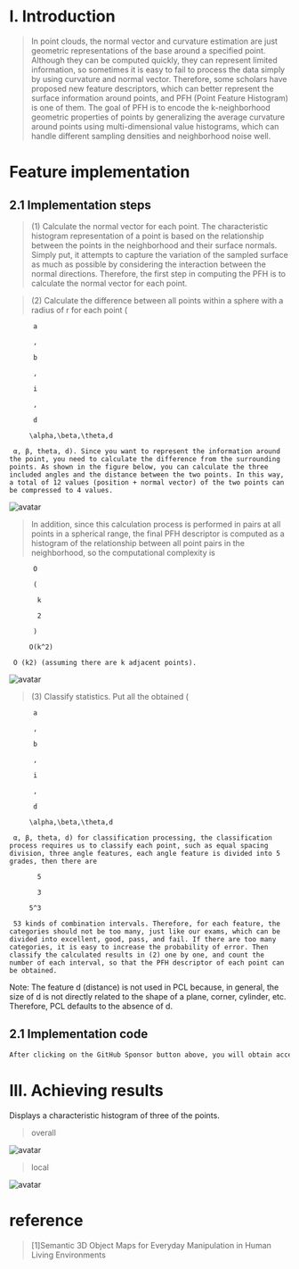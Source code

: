 #  I. Introduction 

>  In point clouds, the normal vector and curvature estimation are just geometric representations of the base around a specified point. Although they can be computed quickly, they can represent limited information, so sometimes it is easy to fail to process the data simply by using curvature and normal vector. Therefore, some scholars have proposed new feature descriptors, which can better represent the surface information around points, and PFH (Point Feature Histogram) is one of them. The goal of PFH is to encode the k-neighborhood geometric properties of points by generalizing the average curvature around points using multi-dimensional value histograms, which can handle different sampling densities and neighborhood noise well. 

#  Feature implementation 

##  2.1 Implementation steps 

>  (1) Calculate the normal vector for each point. The characteristic histogram representation of a point is based on the relationship between the points in the neighborhood and their surface normals. Simply put, it attempts to capture the variation of the sampled surface as much as possible by considering the interaction between the normal directions. Therefore, the first step in computing the PFH is to calculate the normal vector for each point. 

>  (2) Calculate the difference between all points within a sphere with a radius of r for each point ( 

          a 

          , 

          b 

          , 

          i 

          , 

          d 

         \alpha,\beta,\theta,d 

     α, β, theta, d). Since you want to represent the information around the point, you need to calculate the difference from the surrounding points. As shown in the figure below, you can calculate the three included angles and the distance between the two points. In this way, a total of 12 values (position + normal vector) of the two points can be compressed to 4 values. 

![avatar]( 57ca74824644488c9612ed1933a91d18.png) 

>  In addition, since this calculation process is performed in pairs at all points in a spherical range, the final PFH descriptor is computed as a histogram of the relationship between all point pairs in the neighborhood, so the computational complexity is 

          O 

          ( 

           k 

           2 

          ) 

         O(k^2) 

     O (k2) (assuming there are k adjacent points). 

![avatar]( 8f115f3969fe4cd69503d6e370819726.png) 

>  (3) Classify statistics. Put all the obtained ( 

          a 

          , 

          b 

          , 

          i 

          , 

          d 

         \alpha,\beta,\theta,d 

     α, β, theta, d) for classification processing, the classification process requires us to classify each point, such as equal spacing division, three angle features, each angle feature is divided into 5 grades, then there are 

           5 

           3 

         5^3 

     53 kinds of combination intervals. Therefore, for each feature, the categories should not be too many, just like our exams, which can be divided into excellent, good, pass, and fail. If there are too many categories, it is easy to increase the probability of error. Then classify the calculated results in (2) one by one, and count the number of each interval, so that the PFH descriptor of each point can be obtained. 

Note: The feature d (distance) is not used in PCL because, in general, the size of d is not directly related to the shape of a plane, corner, cylinder, etc. Therefore, PCL defaults to the absence of d. 

##  2.1 Implementation code 

 ```python  
After clicking on the GitHub Sponsor button above, you will obtain access permissions to my private code repository ( https://github.com/slowlon/my_code_bar ) to view this blog code. By searching the code number of this blog, you can find the code you need, code number is: 2024020309573930976
 ```  
#  III. Achieving results 

Displays a characteristic histogram of three of the points. 

>  overall 

![avatar]( 48a4cd80ad6543ca8020696643afecd4.png) 

>  local 

![avatar]( aede206e85804125b0c6310d0186c310.png) 

#  reference 

>  [1]Semantic 3D Object Maps for Everyday Manipulation in Human Living Environments 

